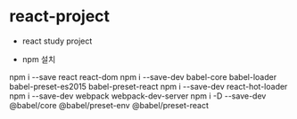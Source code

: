 # react-project

- react study project

* npm 설치

npm i --save react react-dom
npm i --save-dev babel-core babel-loader babel-preset-es2015 babel-preset-react
npm i --save-dev react-hot-loader
npm i --save-dev webpack webpack-dev-server
npm i -D --save-dev @babel/core @babel/preset-env @babel/preset-react
